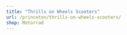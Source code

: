 ```yaml
---
title: "Thrills on Wheels Scooters"
url: /princeton/thrills-on-wheels-scooters/
shop: Motorrad
---
```

